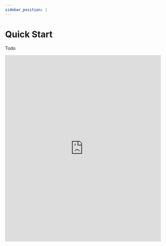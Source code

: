 ```yaml
---
sidebar_position: 1
---
```


# Quick Start
Todo
<iframe width="100%" height="600" src="https://www.youtube.com/embed/wV2CjpsV3BE" frameborder="0" allow="accelerometer; autoplay; clipboard-write; encrypted-media; gyroscope; picture-in-picture" allowfullscreen></iframe>
